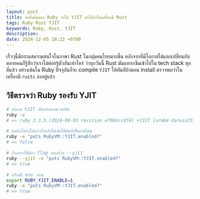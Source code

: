 ```yaml
---
layout: post
title: ค่าตั้งต้นของ Ruby จะใส่ YJIT มาให้ถ้าในเครื่องมี Rust
tags: Ruby Rust YJIT
keywords: Ruby, Rust, YJIT
description:
date: 2024-12-05 18:22 +0700
---
```


เร็วๆนี้มีกระแสความสนใจในภาษา Rust ในกลุ่มคนไทยมากขึ้น
หลังจากที่มีโอกาสได้แลกเปลี่ยนกับหลายคนก็รู้สึกว่าเราไม่ค่อยรู้ตัวกันเท่าไหร่
ว่าทุกวันนี้ Rust มันแทรกซึมเข้าไปใน tech stack ทุกที่แล้ว อย่างเช่นใน
Ruby ปัจจุบันก็จะ compile `YJIT` ให้ทันทีถ้าตอน install ตรวจพบว่าในเครื่องมี
`rustc` ลงอยู่แล้ว

## วิธีตรวจว่า Ruby รองรับ YJIT

```sh
# สังเกต YJIT ที่ต่อท้ายเลขเวอร์ชัน
ruby -v
# => ruby 3.3.5 (2024-09-03 revision ef084cc8f4) +YJIT [arm64-darwin23]

# แต่ต่อให้ลงให้แล้วก็จะยังไม่เปิดใช้ทันทีเป็นค่าตั้งต้น
ruby -e "puts RubyVM::YJIT.enabled?"
# => false

# ถ้าอยากใช้ต้อง flag บอกด้วย --yjit
ruby --yjit -e "puts RubyVM::YJIT.enabled?"
# => true

# หรือตั้ง env ก่อน
export RUBY_YJIT_ENABLE=1
ruby -e "puts RubyVM::YJIT.enabled?"
# => true
```

